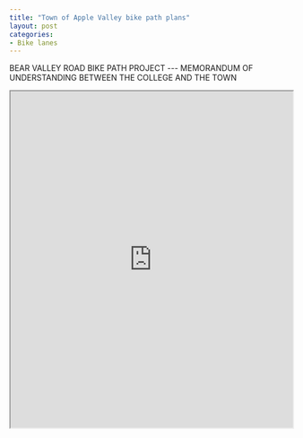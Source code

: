 ```yaml
---
title: "Town of Apple Valley bike path plans"
layout: post
categories:
- Bike lanes
---
```


BEAR VALLEY ROAD BIKE PATH PROJECT --- MEMORANDUM OF UNDERSTANDING BETWEEN THE COLLEGE AND THE TOWN

<iframe class="scribd_iframe_embed" data-aspect-ratio="0.7729220222793488" data-auto-height="false" height="600" id="doc_26051" loading="lazy" scrolling="no" src="https://www.scribd.com/embeds/344192489/content?start_page=1&view_mode=scroll&access_key=key-nEOcOZJGsPJi4WlgtpZJ&show_recommendations=true" width="100%"></iframe>
